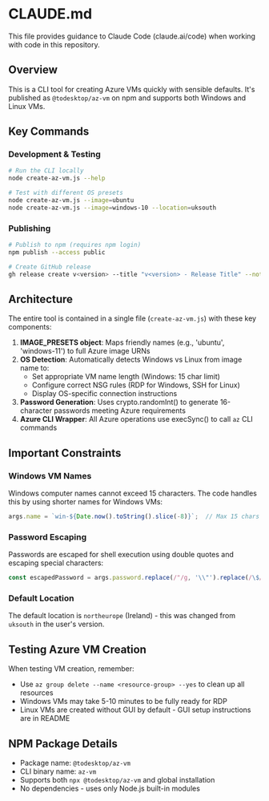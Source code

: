 # CLAUDE.md

This file provides guidance to Claude Code (claude.ai/code) when working with code in this repository.

## Overview

This is a CLI tool for creating Azure VMs quickly with sensible defaults. It's published as `@todesktop/az-vm` on npm and supports both Windows and Linux VMs.

## Key Commands

### Development & Testing
```bash
# Run the CLI locally
node create-az-vm.js --help

# Test with different OS presets
node create-az-vm.js --image=ubuntu
node create-az-vm.js --image=windows-10 --location=uksouth
```

### Publishing
```bash
# Publish to npm (requires npm login)
npm publish --access public

# Create GitHub release
gh release create v<version> --title "v<version> - Release Title" --notes "Release notes"
```

## Architecture

The entire tool is contained in a single file (`create-az-vm.js`) with these key components:

1. **IMAGE_PRESETS object**: Maps friendly names (e.g., 'ubuntu', 'windows-11') to full Azure image URNs
2. **OS Detection**: Automatically detects Windows vs Linux from image name to:
   - Set appropriate VM name length (Windows: 15 char limit)
   - Configure correct NSG rules (RDP for Windows, SSH for Linux)
   - Display OS-specific connection instructions
3. **Password Generation**: Uses crypto.randomInt() to generate 16-character passwords meeting Azure requirements
4. **Azure CLI Wrapper**: All Azure operations use execSync() to call `az` CLI commands

## Important Constraints

### Windows VM Names
Windows computer names cannot exceed 15 characters. The code handles this by using shorter names for Windows VMs:
```javascript
args.name = `win-${Date.now().toString().slice(-8)}`;  // Max 15 chars
```

### Password Escaping
Passwords are escaped for shell execution using double quotes and escaping special characters:
```javascript
const escapedPassword = args.password.replace(/"/g, '\\"').replace(/\$/g, "\\$");
```

### Default Location
The default location is `northeurope` (Ireland) - this was changed from `uksouth` in the user's version.

## Testing Azure VM Creation

When testing VM creation, remember:
- Use `az group delete --name <resource-group> --yes` to clean up all resources
- Windows VMs may take 5-10 minutes to be fully ready for RDP
- Linux VMs are created without GUI by default - GUI setup instructions are in README

## NPM Package Details

- Package name: `@todesktop/az-vm`
- CLI binary name: `az-vm`
- Supports both `npx @todesktop/az-vm` and global installation
- No dependencies - uses only Node.js built-in modules